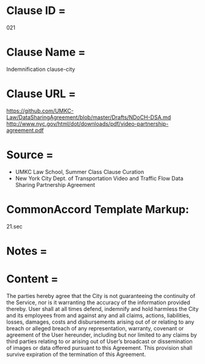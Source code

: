 # Clause ID = 
021

# Clause Name = 
Indemnification clause-city 

# Clause URL = 
https://github.com/UMKC-Law/DataSharingAgreement/blob/master/Drafts/NDoCH-DSA.md
http://www.nyc.gov/html/dot/downloads/pdf/video-partnership-agreement.pdf

# Source = 
* UMKC Law School, Summer Class Clause Curation
* New York City Dept. of Transportation Video and Traffic Flow Data Sharing Partnership Agreement 

# CommonAccord Template Markup:   
21.sec

# Notes = 

# Content =
The parties hereby agree that the City is not guaranteeing the continuity of the Service, nor is it warranting the accuracy of the information provided thereby. User shall at all times defend, indemnify and hold harmless the City and its employees from and against any and all claims, actions, liabilities, losses, damages, costs and disbursements arising out of or relating to any breach or alleged breach of any representation, warranty, covenant or agreement of the User hereunder, including but nor limited to any claims by third parties relating to or arising out of User’s broadcast or dissemination of images or data offered pursuant to this Agreement. This provision shall survive expiration of the termination of this Agreement.
